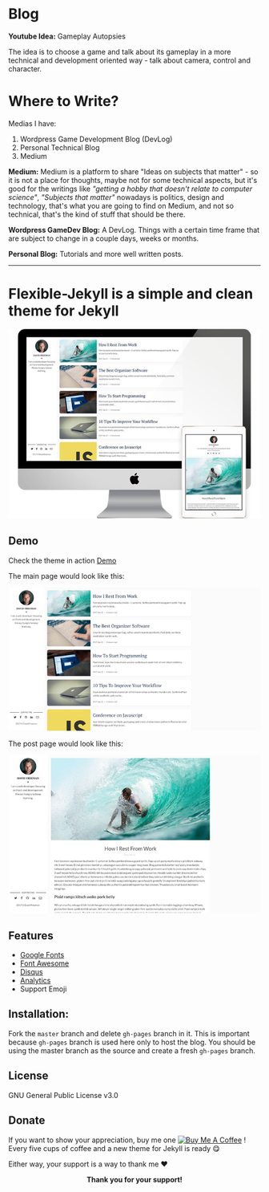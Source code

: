 # Blog

**Youtube Idea:** Gameplay Autopsies

The idea is to choose a game and talk about its gameplay in a more technical and development oriented way - talk about camera, control and character.

# Where to Write?

Medias I have:
1. Wordpress Game Development Blog (DevLog)
2. Personal Technical Blog
3. Medium

**Medium:** Medium is a platform to share "Ideas on subjects that matter" - so it is not a place for thoughts, maybe not for some technical aspects, but it's good for the writings like *"getting a hobby that doesn't relate to computer science"*, *"Subjects that matter"* nowadays is politics, design and technology, that's what you are going to find on Medium, and not so technical, that's the kind of stuff that should be there.

**Wordpress GameDev Blog:** A DevLog. Things with a certain time frame that are subject to change in a couple days, weeks or months.

**Personal Blog:** Tutorials and more well written posts.

---------------


# Flexible-Jekyll is a simple and clean theme for Jekyll

![](https://github.com/artemsheludko/flexible-jekyll/blob/master/assets/img/promo-img.jpg?raw=true)

## Demo

Check the theme in action [Demo](https://artemsheludko.github.io/flexible-jekyll/)

The main page would look like this:

![Main page preview](https://github.com/artemsheludko/flexible-jekyll/blob/master/assets/img/home-page.jpg?raw=true)

The post page would look like this:

![Post page preview](https://github.com/artemsheludko/flexible-jekyll/blob/master/assets/img/post-example.jpg?raw=true)

## Features

- [Google Fonts](https://fonts.google.com/)
- [Font Awesome](http://fontawesome.io/)
- [Disqus](https://disqus.com/)
- [Analytics](https://analytics.google.com/analytics/web/)
- Support Emoji

## Installation:

Fork the ``master`` branch and delete ``gh-pages`` branch in it. This is important because ``gh-pages`` branch is used here only to host the blog. You should be using the master branch as the source and create a fresh ``gh-pages`` branch.

## License

GNU General Public License v3.0

## Donate

<p>If you want to show your appreciation, buy me one <a href="https://www.buymeacoffee.com/artemsheludko" target="_blank"><img src="https://www.buymeacoffee.com/assets/img/custom_images/orange_img.png" alt="Buy Me A Coffee" style="height: auto !important;width: auto !important;" ></a> ! Every five cups of coffee and a new theme for Jekyll is ready 😋</p>
<p>Either way, your support is a way to thank me ❤️</p>
<p align="center"><b>Thank you for your support!</b></p>
